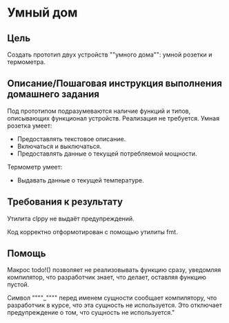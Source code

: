 # Умный дом

## Цель

Создать прототип двух устройств ""умного дома"": умной розетки и термометра.


## Описание/Пошаговая инструкция выполнения домашнего задания

Под прототипом подразумеваются наличие функций и типов, описывающих функционал устройств. Реализация не требуется.
Умная розетка умеет:

- Предоставлять текстовое описание.
- Включаться и выключаться.
- Предоставлять данные о текущей потребляемой мощности.

Термометр умеет:
- Выдавать данные о текущей температуре.

## Требования к результату

Утилита clppy не выдаёт предупреждений.

Код корректно отформотирован с помощью утилиты fmt.

## Помощь

Макрос todo!() позволяет не реализовывать функцию сразу, уведомляя компилятор, что разработчик знает, что делает, оставляя функцию пустой.

Символ """"_"""" перед именем сущности сообщает компилятору, что разработчик в курсе, что эта сущность не используется. Это отключает предупреждение о том, что сущность не используется."
